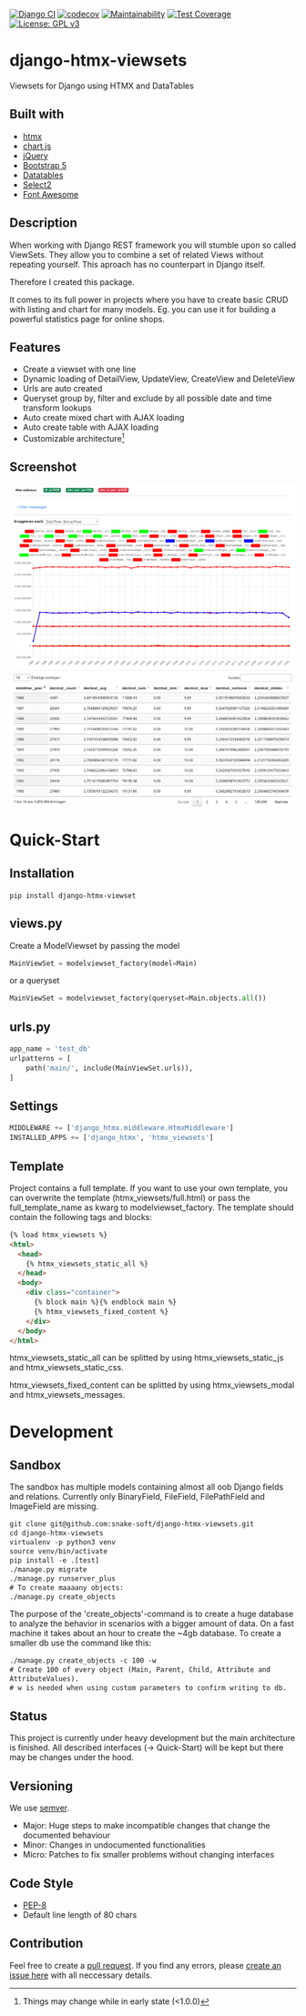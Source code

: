 [![Django CI](https://github.com/snake-soft/django-htmx-viewsets/actions/workflows/django.yml/badge.svg)](https://github.com/snake-soft/django-htmx-viewsets/actions/workflows/django.yml)
[![codecov](https://codecov.io/gh/snake-soft/django-htmx-viewsets/branch/main/graph/badge.svg?token=Tyfji4Pe6Q)](https://codecov.io/gh/snake-soft/django-htmx-viewsets)
[![Maintainability](https://api.codeclimate.com/v1/badges/bf8a8ff519a38147e922/maintainability)](https://codeclimate.com/github/snake-soft/django-htmx-viewsets/maintainability)
[![Test Coverage](https://api.codeclimate.com/v1/badges/bf8a8ff519a38147e922/test_coverage)](https://codeclimate.com/github/snake-soft/django-htmx-viewsets/test_coverage)
[![License: GPL v3](https://img.shields.io/badge/License-GPLv3-blue.svg)](https://www.gnu.org/licenses/gpl-3.0)


django-htmx-viewsets
========================
Viewsets for Django using HTMX and DataTables


Built with
------------------------
+ [htmx](https://htmx.org/)
+ [chart.js](https://www.chartjs.org/)
+ [jQuery](https://jquery.com/)
+ [Bootstrap 5](https://getbootstrap.com/docs/5.0/getting-started/introduction/)
+ [Datatables](https://datatables.net/)
+ [Select2](https://select2.org/)
+ [Font Awesome](https://fontawesome.com/)


Description
------------------------
When working with Django REST framework you will stumble upon so called ViewSets.
They allow you to combine a set of related Views without repeating yourself.
This aproach has no counterpart in Django itself.

Therefore I created this package.

It comes to its full power in projects where you have to create basic CRUD with listing and chart for many models.
Eg. you can use it for building a powerful statistics page for online shops.


Features
------------------------
+ Create a viewset with one line
+ Dynamic loading of DetailView, UpdateView, CreateView and DeleteView
+ Urls are auto created
+ Queryset group by, filter and exclude by all possible date and time transform lookups
+ Auto create mixed chart with AJAX loading
+ Auto create table with AJAX loading
+ Customizable architecture[^1]

[^1]: Things may change while in early state (<1.0.0)


Screenshot
------------------------
![django-htmx-viewsets_screenshot1](https://raw.githubusercontent.com/snake-soft/django-htmx-viewsets/master/docs/screenshot1.png)

Quick-Start
========================

Installation
------------------------
```
pip install django-htmx-viewset
```

views.py
------------------------
Create a ModelViewset by passing the model
```python
MainViewSet = modelviewset_factory(model=Main)
```
or a queryset
```python
MainViewSet = modelviewset_factory(queryset=Main.objects.all())
```


urls.py
------------------------
```python
app_name = 'test_db'
urlpatterns = [
    path('main/', include(MainViewSet.urls)),
]
```


Settings
------------------------
```python
MIDDLEWARE += ['django_htmx.middleware.HtmxMiddleware']
INSTALLED_APPS += ['django_htmx', 'htmx_viewsets']
```


Template
------------------------
Project contains a full template.
If you want to use your own template, you can overwrite the template (htmx_viewsets/full.html) or pass the full_template_name as kwarg to modelviewset_factory.
The template should contain the following tags and blocks:

```html
{% load htmx_viewsets %}
<html>
  <head>
    {% htmx_viewsets_static_all %}
  </head>
  <body>
    <div class="container">
      {% block main %}{% endblock main %}
      {% htmx_viewsets_fixed_content %}
    </div>
  </body>
</html>
```
htmx_viewsets_static_all can be splitted by using htmx_viewsets_static_js and htmx_viewsets_static_css.

htmx_viewsets_fixed_content can be splitted by using htmx_viewsets_modal and htmx_viewsets_messages.


Development
========================

Sandbox
------------------------
The sandbox has multiple models containing almost all oob Django fields and relations.
Currently only BinaryField, FileField, FilePathField and ImageField are missing.

```
git clone git@github.com:snake-soft/django-htmx-viewsets.git
cd django-htmx-viewsets
virtualenv -p python3 venv
source venv/bin/activate
pip install -e .[test]
./manage.py migrate
./manage.py runserver_plus
# To create maaaany objects:
./manage.py create_objects
```

The purpose of the 'create_objects'-command is to create a huge database to analyze the behavior in scenarios with a bigger amount of data.
On a fast machine it takes about an hour to create the ~4gb database.
To create a smaller db use the command like this:

```
./manage.py create_objects -c 100 -w
# Create 100 of every object (Main, Parent, Child, Attribute and AttributeValues).
# w is needed when using custom parameters to confirm writing to db.
```

Status
------------------------
This project is currently under heavy development but the main architecture is finished.
All described interfaces (-> Quick-Start) will be kept but there may be changes under the hood.

Versioning
------------------------
We use [semver](https://semver.org/).

+ Major: Huge steps to make incompatible changes that change the documented behaviour 
+ Minor: Changes in undocumented functionalities
+ Micro: Patches to fix smaller problems without changing interfaces

Code Style
------------------------
+ [PEP-8](https://peps.python.org/pep-0008/)
+ Default line length of 80 chars

Contribution
------------------------
Feel free to create a [pull request](https://github.com/snake-soft/django-htmx-viewsets/pulls).
If you find any errors, please [create an issue here](https://github.com/snake-soft/django-htmx-viewsets/issues) with all neccessary details.
